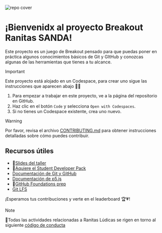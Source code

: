 <!-- filepath: /workspaces/SANDA-Pre-GameJam/README.md -->


![repo cover](https://github.com/user-attachments/assets/67a31864-5998-4b9c-89f4-07e66698e13e)


# ¡Bienvenidx al proyecto Breakout Ranitas SANDA!

Este proyecto es un juego de Breakout pensado para que puedas poner en práctica algunos conocimientos básicos de Git y GItHub y conozcas algunas de las herramientas que tienes a tu alcance.



> [!IMPORTANT]
> Este proyecto está alojado en un Codespace, para crear uno sigue las instrucciones que aparecen abajo 🔽🔽

1. Para empezar a trabajar en este proyecto, ve a la página del repositorio en GitHub.
2. Haz clic en el botón `Code` y selecciona `Open with Codespaces`.
3. Si no tienes un Codespace existente, crea uno nuevo.

> [!WARNING]
> Por favor, revisa el archivo [CONTRIBUTING.md](CONTRIBUTING.md) para obtener instrucciones detalladas sobre cómo puedes contribuir.

## Recursos útiles

- 📸[Slides del taller](https://ugtomx-my.sharepoint.com/:p:/g/personal/j_aguilerahuerta_ugto_mx/EUnKRXqwxDxEkR8UBRZeM6wBJwUbxLX5eK8K72I-0DlDAw?e=sRuiYn)
- 🎒[Aquiere el Student Developer Pack](https://education.github.com/discount_requests/application?utm_source=2024-11-22-GITHUBFORGAMEDEVS🎲)
- [Documentación de Git y GitHub](https://docs.github.com/en/get-started)
- [Documentación de p5.js](https://p5js.org/reference/)
- 🏅[GitHub Foundations prep](https://education.github.com/experiences/foundations_certificate)
- [Git LFS](https://www.atlassian.com/git/tutorials/git-lfs)

¡Esperamos tus contribuciones y verte en el leaderboard 🏆💗!

> [!NOTE]
> 🚨Todas las actividades relacionadas a Ranitas Lúdicas se rigen en torno al siguiente [código de conducta](https://github.com/Ranitas-Ludicas/.github?tab=coc-ov-file)
